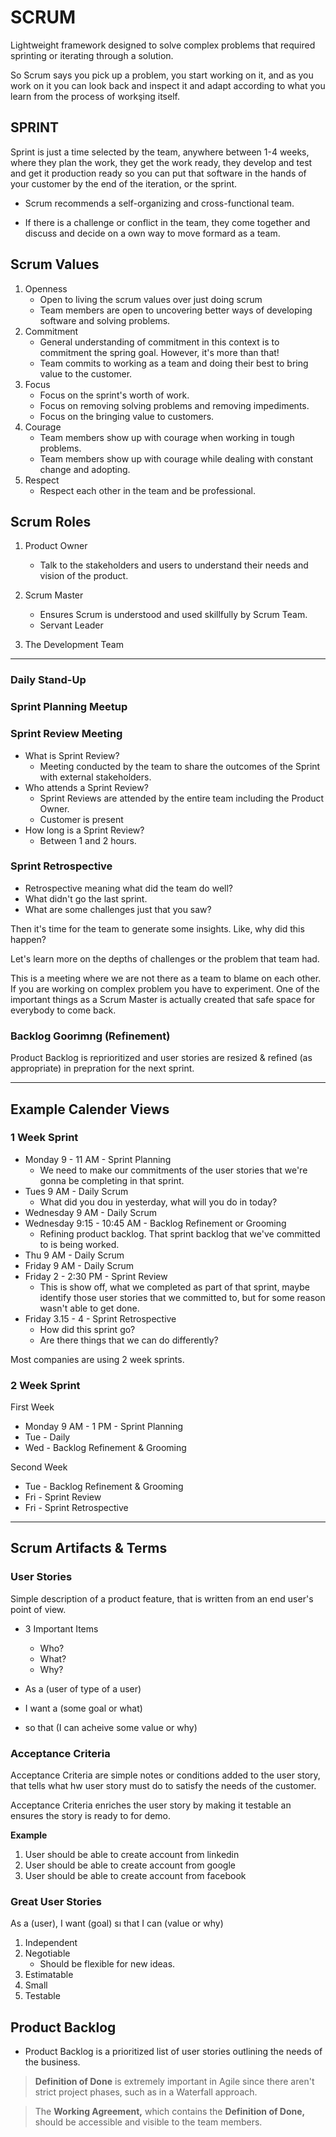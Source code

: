 # SCRUM

Lightweight framework designed to solve complex problems that required sprinting or iterating through a solution.

So Scrum says you pick up a problem, you start working on it, and as you work on it you can look back and inspect it and adapt according to what you learn from the process of workşing itself.

## SPRINT

Sprint is just a time selected by the team, anywhere between 1-4 weeks, where they plan the work, they get the work ready, they develop and test and get it production ready so you can put that software in the hands of your customer by the end of the iteration, or the sprint.

- Scrum recommends a self-organizing and cross-functional team.

- If there is a challenge or conflict in the team, they come together and discuss and decide on a own way to move formard as a team.

## Scrum Values

1. Openness
    - Open to living the scrum values over just doing scrum
    - Team members are open to uncovering better ways of developing software and solving problems.
2. Commitment
    - General understanding of commitment in this context is to commitment the spring goal. However, it's more than that!
    - Team commits to working as a team and doing their best to bring value to the customer.
3. Focus
    - Focus on the sprint's worth of work.
    - Focus on removing solving problems and removing impediments.
    - Focus on the bringing value to customers.
4. Courage
    - Team members show up with courage when working in tough problems.
    - Team members show up with courage while dealing with constant change and adopting.
5. Respect
    - Respect each other in the team and be professional.

## Scrum Roles

1. Product Owner
    - Talk to the stakeholders and users to understand their needs and vision of the product.

2. Scrum Master
    - Ensures Scrum is understood and used skillfully by Scrum Team.
    - Servant Leader

3. The Development Team

---

### Daily Stand-Up
### Sprint Planning Meetup
### Sprint Review Meeting
- What is Sprint Review?
    - Meeting conducted by the team to share the outcomes of the Sprint with external stakeholders.
- Who attends a Sprint Review?
    - Sprint Reviews are attended by the entire team including the Product Owner.
    - Customer is present
- How long is a Sprint Review?
    - Between 1 and 2 hours.
### Sprint Retrospective
- Retrospective meaning what did the team do well?
- What didn't go the last sprint.
- What are some challenges just that you saw?

Then it's time for the team to generate some insights. Like, why did this happen?

Let's learn more on the depths of challenges or the problem that team had. 

This is a meeting where we are not there as a team to blame on each other. If you are working on complex problem you have to experiment. One of the important things as a Scrum Master is actually created that safe space for everybody to come back.
### Backlog Goorimng (Refinement)
Product Backlog is reprioritized and user stories are resized & refined (as appropriate) in prepration for the next sprint.

---

## Example Calender Views

### 1 Week Sprint

- Monday 9 - 11 AM - Sprint Planning
    - We need to make our commitments of the user stories that we're gonna be completing in that sprint.
- Tues 9 AM - Daily Scrum
    - What did you dou in yesterday, what will you do in today?
- Wednesday 9 AM - Daily Scrum
- Wednesday 9:15 - 10:45 AM - Backlog Refinement or Grooming
    - Refining product backlog. That sprint backlog that we've committed to is being worked.
- Thu 9 AM - Daily Scrum
- Friday 9 AM - Daily Scrum
- Friday 2 - 2:30 PM - Sprint Review
    - This is show off, what we completed as part of that sprint, maybe identify those user stories that we committed to, but for some reason wasn't able to get done.
- Friday 3.15 - 4 - Sprint Retrospective
    - How did this sprint go?
    - Are there things that we can do differently?
    
Most companies are using 2 week sprints.

### 2 Week Sprint

First Week
- Monday 9 AM - 1 PM - Sprint Planning
- Tue - Daily 
- Wed - Backlog Refinement & Grooming

Second Week
- Tue - Backlog Refinement & Grooming
- Fri - Sprint Review
- Fri - Sprint Retrospective

---

## Scrum Artifacts & Terms

### User Stories

Simple description of a product feature, that is written from an end user's point of view.

- 3 Important Items
    - Who?
    - What?
    - Why?

- As a (user of type of a 
user)
- I want a (some goal or what)
- so that (I can acheive some value or why)

### Acceptance Criteria

Acceptance Criteria are simple notes or conditions added to the user story, that tells what hw user story must do to satisfy the needs of the customer.

Acceptance Criteria enriches the user story by making it testable an ensures the story is ready to for demo.

**Example**
1. User should be able to create account from linkedin
2. User should be able to create account from google
3. User should be able to create account from facebook

### Great User Stories

As a (user), I want (goal) sı that I can (value or why)

1. Independent
2. Negotiable
    - Should be flexible for new ideas.
3. Estimatable
4. Small
5. Testable

## Product Backlog
- Product Backlog is a prioritized list of user stories outlining the needs of the business.

> **Definition of Done** is extremely important in Agile since there aren't strict project phases, such as in a Waterfall approach.

> The **Working Agreement,** which contains the **Definition of Done,** should be accessible and visible to the team members.

